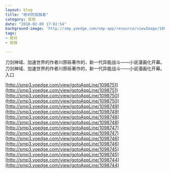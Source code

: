 ```yaml
---
layout: blog
title: "绝对的孤独者"
category: 其他
date: "2018-02-09 17:02:54"
background-image: 'http://smp.yoedge.com/smp-app/resource/viewImage/1001637appline.png'
tags:
- 绝对
- 孤独

---
```

刀剑神域、加速世界的作者川原砾著作的，新一代异能战斗——小说漫画化开幕。
刀剑神域、加速世界的作者川原砾著作的，新一代异能战斗——小说漫画化开幕。
入口

[http://smp3.yoedge.com/view/gotoAppLine/1098751](http://smp3.yoedge.com/view/gotoAppLine/1098751)
[http://smp3.yoedge.com/view/gotoAppLine/1098750](http://smp3.yoedge.com/view/gotoAppLine/1098750)
[http://smp3.yoedge.com/view/gotoAppLine/1098749](http://smp3.yoedge.com/view/gotoAppLine/1098749)
[http://smp3.yoedge.com/view/gotoAppLine/1098748](http://smp3.yoedge.com/view/gotoAppLine/1098748)
[http://smp3.yoedge.com/view/gotoAppLine/1098747](http://smp3.yoedge.com/view/gotoAppLine/1098747)
[http://smp3.yoedge.com/view/gotoAppLine/1098746](http://smp3.yoedge.com/view/gotoAppLine/1098746)
[http://smp3.yoedge.com/view/gotoAppLine/1098745](http://smp3.yoedge.com/view/gotoAppLine/1098745)
[http://smp3.yoedge.com/view/gotoAppLine/1098744](http://smp3.yoedge.com/view/gotoAppLine/1098744)

        

